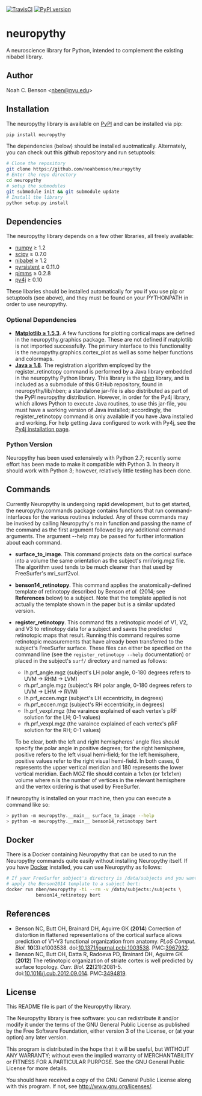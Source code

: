 [![TravisCI](https://travis-ci.org/noahbenson/neuropythy.svg?branch=master)](https://travis-ci.org/noahbenson/neuropythy.svg?branch=master)
[![PyPI version](https://badge.fury.io/py/neuropythy.svg)](https://badge.fury.io/py/neuropythy)

# neuropythy #######################################################################################
A neuroscience library for Python, intended to complement the existing nibabel library.

## Author ##########################################################################################
Noah C. Benson &lt;<nben@nyu.edu>&gt;

## Installation ####################################################################################

The neuropythy library is available on [PyPI](https://pypi.python.org/pypi/neuropythy) and can be
installed via pip:

```bash
pip install neuropythy
```

The dependencies (below) should be installed auotmatically. Alternately, you can check out this
github repository and run setuptools:

```bash
# Clone the repository
git clone https://github.com/noahbenson/neuropythy
# Enter the repo directory
cd neuropythy
# setup the submodules
git submodule init && git submodule update
# Install the library
python setup.py install

```

## Dependencies ####################################################################################

The neuropythy library depends on a few other libraries, all freely available:
 * [numpy](http://numpy.scipy.org/) &ge; 1.2
 * [scipy](http://www.scipy.org/) &ge; 0.7.0
 * [nibabel](https://github.com/nipy/nibabel) &ge; 1.2
 * [pyrsistent](https://github.com/tobgu/pyrsistent) &ge; 0.11.0
 * [pimms](https://github.com/noahbenson/pimms) &ge; 0.2.8
 * [py4j](https://www.py4j.org/) &ge; 0.10

These libaries should be installed automatically for you if you use pip or setuptools (see above),
and they must be found on your PYTHONPATH in order to use neuropythy.

### Optional Dependencies

 * **[Matplotlib &ge; 1.5.3](http://matplitlib.org/)**. A few functions for plotting cortical maps
   are defined in the neuropythy.graphics package. These are not defined if matplotlib is not
   imported successfully. The primary interface to this functionality is the
   neuropythy.graphics.cortex_plot as well as some helper functions and colormaps.
 * **[Java &ge; 1.8](http://www.oracle.com/technetwork/java/javase/downloads/index.html)**.
   The registration algorithm employed by the register_retinotopy command is performed by
   a Java library embedded in the neuropythy Python library. This library is the
   [nben](https://github.com/noahbenson/nben) library, and is included as a submodule of this
   GitHub repository, found in neuropythy/lib/nben; a standalone jar-file is also distributed as
   part of the PyPI neuropythy distribution. However, in order for the Py4j library, which allows
   Python to execute Java routines, to use this jar-file, you must have a working version of Java
   installed; accordingly, the register_retinotopy command is only available if you have Java
   installed and working. For help getting Java configured to work with Py4j, see the
   [Py4j installation page](https://www.py4j.org/install.html).

### Python Version #################################################################################

Neuropythy has been used extensively with Python 2.7; recently some effort has been made to make it
compatible with Python 3. In theory it should work with Python 3; however, relatively little testing
has been done.

## Commands ########################################################################################

Currently Neuropythy is undergoing rapid development, but to get started, the neuropythy.commands
package contains functions that run command-interfaces for the various routines included.  Any of
these commands may be invoked by calling Neuropythy's main function and passing the name of the
command as the first argument followed by any additional command arguments. The argument --help may
be passed for further information about each command.

 * **surface_to_image**. This command projects data on the cortical surface into a volume the same
   orientation as the subject's mri/orig.mgz file. The algorithm used tends to be much cleaner than
   that used by FreeSurfer's mri_surf2vol.
 * **benson14_retinotopy**. This command applies the anatomically-defined template of retinotopy
   described by Benson *et al.* (2014; see **References** below) to a subject. Note that the
   template applied is not actually the template shown in the paper but is a similar updated
   version.
 * **register_retinotopy**. This command fits a retinotopic model of V1, V2, and V3 to retinotopy
   data for a subject and saves the predicted retinotopic maps that result. Running this command
   requires some retinotopic measurements that have already been transferred to the subject's
   FreeSurfer surface. These files can either be specified on the command line (see the
   `register_retinotopy --help` documentation) or placed in the subject's `surf/` directory and
   named as follows:
    * lh.prf_angle.mgz (subject's LH polar angle, 0-180 degrees refers to UVM -> RHM -> LVM)
    * rh.prf_angle.mgz (subject's RH polar angle, 0-180 degrees refers to UVM -> LHM -> RVM)
    * lh.prf_eccen.mgz (subject's LH eccentricity, in degrees)
    * rh.prf_eccen.mgz (subject's RH eccentricity, in degrees)
    * lh.prf_vexpl.mgz (the varaince explained of each vertex's pRF solution for the LH; 0-1 values)
    * rh.prf_vexpl.mgz (the varaince explained of each vertex's pRF solution for the RH; 0-1 values)

   To be clear, both the left and right hemispheres' angle files should specify the polar angle in
   positive degrees; for the right hemisphere, positive refers to the left visual hemi-field; for
   the left hemisphere, positive values refer to the right visual hemi-field. In both cases, 0
   represents the upper vertical meridian and 180 represents the lower vertical meridian. Each MGZ
   file should contain a 1x1xn (or 1x1x1xn) volume where n is the number of vertices in the relevant
   hemisphere and the vertex ordering is that used by FreeSurfer.
   

If neuropythy is installed on your machine, then you can execute a command like so:

```bash
> python -m neuropythy.__main__ surface_to_image --help
> python -m neuropythy.__main__ benson14_retinotopy bert
```


## Docker ##########################################################################################

There is a Docker containing Neuropythy that can be used to run the Neuropythy commands quite easily
without installing Neuropythy itself. If you have [Docker](https://www.docker.com/) installed, you
can use Neuropythy as follows:

```bash
# If your FreeSurfer subject's directory is /data/subjects and you want to
# apply the Benson2014 template to a subject bert:
docker run nben/neuropythy -ti --rm -v /data/subjects:/subjects \
           benson14_retinotopy bert
```


## References ######################################################################################

 * Benson NC, Butt OH, Brainard DH, Aguirre GK (**2014**) Correction of distortion in flattened
   representations of the cortical surface allows prediction of V1-V3 functional organization from
   anatomy. *PLoS Comput. Biol.* **10**(3):e1003538.
   doi:[10.1371/journal.pcbi.1003538](https://dx.doi.org/10.1371/journal.pcbi.1003538).
   PMC:[3967932](https://www.ncbi.nlm.nih.gov/pmc/articles/PMC3967932/).
 * Benson NC, Butt OH, Datta R, Radoeva PD, Brainard DH, Aguirre GK (**2012**) The retinotopic
   organization of striate cortex is well predicted by surface topology. *Curr. Biol.*
   **22**(21):2081-5. doi:[10.1016/j.cub.2012.09.014](https://dx.doi.org/10.1016/j.cub.2012.09.014).
   PMC:[3494819](https://www.ncbi.nlm.nih.gov/pmc/articles/PMC3494819/).


## License #########################################################################################

This README file is part of the Neuropythy library.

The Neuropythy library is free software: you can redistribute it and/or
modify it under the terms of the GNU General Public License as
published by the Free Software Foundation, either version 3 of the
License, or (at your option) any later version.

This program is distributed in the hope that it will be useful, but
WITHOUT ANY WARRANTY; without even the implied warranty of
MERCHANTABILITY or FITNESS FOR A PARTICULAR PURPOSE.  See the GNU
General Public License for more details.

You should have received a copy of the GNU General Public License
along with this program.  If not, see <http://www.gnu.org/licenses/>.
